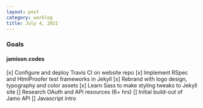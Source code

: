 ```yaml
---
layout: post
category: worklog
title: July 4, 2021
---
```


### Goals
#### jamison.codes
[x] Configure and deploy Travis CI on website repo
[x] Implement RSpec and HtmlProofer test frameworks in Jekyll
[x] Rebrand with logo design, typography and color assets
[x] Learn Sass to make styling tweaks to Jekyll site
[] Research OAuth and API resources (6+ hrs)
[] Initial build-out of Jamo API 
[] Javascript intro
